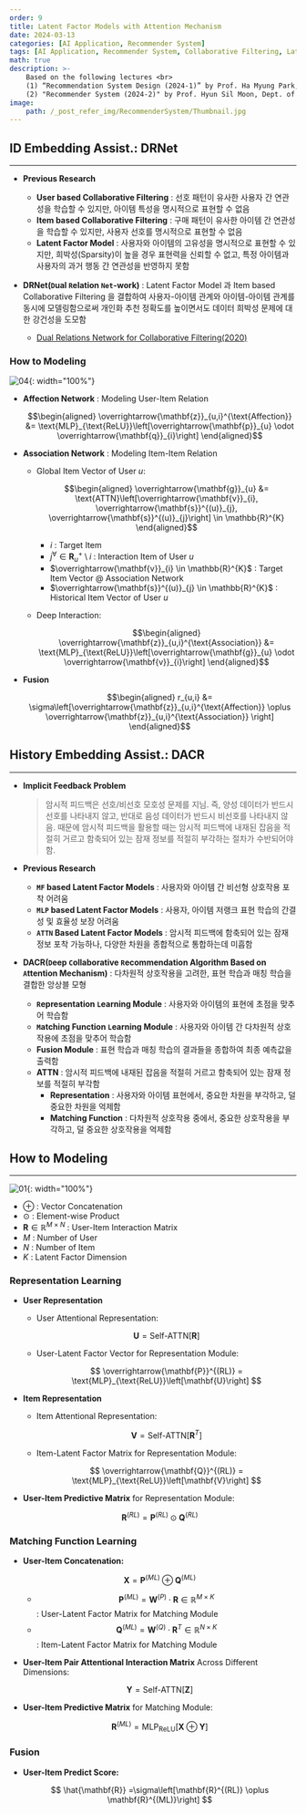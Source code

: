 ```yaml
---
order: 9
title: Latent Factor Models with Attention Mechanism
date: 2024-03-13
categories: [AI Application, Recommender System]
tags: [AI Application, Recommender System, Collaborative Filtering, Latent Factor Model, MLP, Attention Mechanism]
math: true
description: >-
    Based on the following lectures <br>
    (1) “Recommendation System Design (2024-1)” by Prof. Ha Myung Park, Dept. of Artificial Intelligence. College of SW, Kookmin Univ. <br>
    (2) "Recommender System (2024-2)" by Prof. Hyun Sil Moon, Dept. of Data Science, The Grad. School, Kookmin Univ.
image:
    path: /_post_refer_img/RecommenderSystem/Thumbnail.jpg
---
```


## ID Embedding Assist.: DRNet
-----

- **Previous Research**
    - **User based Collaborative Filtering** : 선호 패턴이 유사한 사용자 간 연관성을 학습할 수 있지만, 아이템 특성을 명시적으로 표현할 수 없음
    - **Item based Collaborative Filtering** : 구매 패턴이 유사한 아이템 간 연관성을 학습할 수 있지만, 사용자 선호를 명시적으로 표현할 수 없음
    - **Latent Factor Model** : 사용자와 아이템의 고유성을 명시적으로 표현할 수 있지만, 희박성(Sparsity)이 높을 경우 표현력을 신뢰할 수 없고, 특정 아이템과 사용자의 과거 행동 간 연관성을 반영하지 못함

- **DRNet(`D`ual `R`elation `Net`-work)** : Latent Factor Model 과 Item based Collaborative Filtering 을 결합하여 사용자-아이템 관계와 아이템-아이템 관계를 동시에 모델링함으로써 개인화 추천 정확도를 높이면서도 데이터 희박성 문제에 대한 강건성을 도모함
    - [Dual Relations Network for Collaborative Filtering(2020)](https://doi.org/10.1109/ACCESS.2020.3002102)

### How to Modeling

![04](/_post_refer_img/RecommenderSystem/09-01.png){: width="100%"}

- **Affection Network** : Modeling User-Item Relation

    $$\begin{aligned}
    \overrightarrow{\mathbf{z}}_{u,i}^{\text{Affection}}
    &= \text{MLP}_{\text{ReLU}}\left[\overrightarrow{\mathbf{p}}_{u} \odot \overrightarrow{\mathbf{q}}_{i}\right]
    \end{aligned}$$

- **Association Network** : Modeling Item-Item Relation

    - Global Item Vector of User $u$:

        $$\begin{aligned}
        \overrightarrow{\mathbf{g}}_{u}
        &= \text{ATTN}\left[\overrightarrow{\mathbf{v}}_{i}, \overrightarrow{\mathbf{s}}^{(u)}_{j}, \overrightarrow{\mathbf{s}}^{(u)}_{j}\right] \in \mathbb{R}^{K}
        \end{aligned}$$

        - $i$ : Target Item
        - $j^{\forall} \in \mathbf{R}_{u}^{+} \setminus i$ : Interaction Item of User $u$
        - $\overrightarrow{\mathbf{v}}_{i} \in \mathbb{R}^{K}$ : Target Item Vector @ Association Network
        - $\overrightarrow{\mathbf{s}}^{(u)}_{j} \in \mathbb{R}^{K}$ : Historical Item Vector of User $u$

    - Deep Interaction:

        $$\begin{aligned}
        \overrightarrow{\mathbf{z}}_{u,i}^{\text{Association}}
        &= \text{MLP}_{\text{ReLU}}\left[\overrightarrow{\mathbf{g}}_{u} \odot \overrightarrow{\mathbf{v}}_{i}\right]
        \end{aligned}$$

- **Fusion**

    $$\begin{aligned}
    r_{u,i}
    &= \sigma\left[\overrightarrow{\mathbf{z}}_{u,i}^{\text{Affection}} \oplus \overrightarrow{\mathbf{z}}_{u,i}^{\text{Association}} \right]
    \end{aligned}$$

## History Embedding Assist.: DACR
-----

- **Implicit Feedback Problem**

    > 암시적 피드백은 선호/비선호 모호성 문제를 지님. 즉, 양성 데이터가 반드시 선호를 나타내지 않고, 반대로 음성 데이터가 반드시 비선호를 나타내지 않음. 때문에 암시적 피드백을 활용할 때는 암시적 피드백에 내재된 잡음을 적절히 거르고 함축되어 있는 잠재 정보를 적절히 부각하는 절차가 수반되어야 함.

- **Previous Research**
    - **`MF` based Latent Factor Models** : 사용자와 아이템 간 비선형 상호작용 포착 어려움
    - **`MLP` based Latent Factor Models** : 사용자, 아이템 저랭크 표현 학습의 간결성 및 효율성 보장 어려움
    - **`ATTN` Based Latent Factor Models** : 암시적 피드백에 함축되어 있는 잠재 정보 포착 가능하나, 다양한 차원을 종합적으로 통합하는데 미흡함

- **DACR(`D`eep `C`ollaborative `R`ecommendation Algorithm Based on `A`ttention Mechanism)** : 다차원적 상호작용을 고려한, 표현 학습과 매칭 학습을 결합한 앙상블 모형

    - **`R`epresentation `L`earning Module** : 사용자와 아이템의 표현에 초점을 맞추어 학습함
    - **`M`atching Function `L`earning Module** : 사용자와 아이템 간 다차원적 상호작용에 초점을 맞추어 학습함
    - **Fusion Module** : 표현 학습과 매칭 학습의 결과들을 종합하여 최종 예측값을 출력함
    - **ATTN** : 암시적 피드백에 내재된 잡음을 적절히 거르고 함축되어 있는 잠재 정보를 적절히 부각함
        - **Representation** : 사용자와 아이템 표현에서, 중요한 차원을 부각하고, 덜 중요한 차원을 억제함
        - **Matching Function** : 다차원적 상호작용 중에서, 중요한 상호작용을 부각하고, 덜 중요한 상호작용을 억제함

## How to Modeling
-----

![01](/_post_refer_img/RecommenderSystem/09-02.png){: width="100%"}

- $\oplus$ : Vector Concatenation
- $\odot$ : Element-wise Product
- $\mathbf{R} \in \mathbb{R}^{M\times N}$ : User-Item Interaction Matrix
- $M$ : Number of User
- $N$ : Number of Item
- $K$ : Latent Factor Dimension

### Representation Learning

- **User Representation**
    - User Attentional Representation:

        $$
        \mathbf{U} = \text{Self-ATTN}\left[\mathbf{R}\right]
        $$

    - User-Latent Factor Vector for Representation Module:

        $$
        \overrightarrow{\mathbf{P}}^{(RL)} = \text{MLP}_{\text{ReLU}}\left[\mathbf{U}\right]
        $$

- **Item Representation**
    - Item Attentional Representation:

        $$
        \mathbf{V} = \text{Self-ATTN}\left[\mathbf{R}^{T}\right]
        $$

    - Item-Latent Factor Matrix for Representation Module:

        $$
        \overrightarrow{\mathbf{Q}}^{(RL)} = \text{MLP}_{\text{ReLU}}\left[\mathbf{V}\right]
        $$

- **User-Item Predictive Matrix** for Representation Module:

    $$
    \mathbf{R}^{(RL)} = \mathbf{P}^{(RL)} \odot \mathbf{Q}^{(RL)}
    $$

### Matching Function Learning

- **User-Item Concatenation:**

    $$
    \mathbf{X}
    =\mathbf{P}^{(ML)} \oplus \mathbf{Q}^{(ML)}
    $$

    - $$\mathbf{P}^{(ML)} = \mathbf{W}^{(P)} \cdot \mathbf{R} \in \mathbb{R}^{M \times K}$$ : User-Latent Factor Matrix for Matching Module
    - $$\mathbf{Q}^{(ML)} = \mathbf{W}^{(Q)} \cdot \mathbf{R}^{T} \in \mathbb{R}^{N \times K}$$ : Item-Latent Factor Matrix for Matching Module

- **User-Item Pair Attentional Interaction Matrix** Across Different Dimensions:

    $$
    \mathbf{Y}
    = \text{Self-ATTN}\left[\mathbf{Z}\right]
    $$

- **User-Item Predictive Matrix** for Matching Module:

    $$
    \mathbf{R}^{(ML)}
    = \text{MLP}_{\text{ReLU}}\left[\mathbf{X} \oplus \mathbf{Y}\right]
    $$

### Fusion

- **User-Item Predict Score:**

    $$
    \hat{\mathbf{R}}
    =\sigma\left[\mathbf{R}^{(RL)} \oplus \mathbf{R}^{(ML)}\right]
    $$
